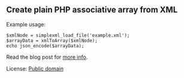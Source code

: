 Create plain PHP associative array from XML
-------------------------------------------

Example usage:

    $xmlNode = simplexml_load_file('example.xml');
    $arrayData = xmlToArray($xmlNode);
    echo json_encode($arrayData);


Read the blog post for [more info](http://outlandishideas.co.uk/blog/2012/08/xml-to-json/).

License: [Public domain](http://creativecommons.org/publicdomain/mark/1.0/)
